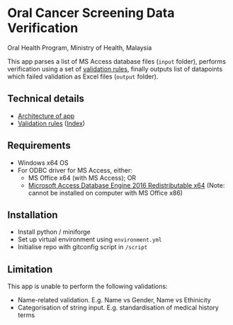 # Oral Cancer Screening Data Verification
Oral Health Program, Ministry of Health, Malaysia

This app parses a list of MS Access database files (`input` folder), performs verification using a set of [validation rules](../docs/rules.md), finally outputs list of datapoints which failed validation as Excel files (`output` folder).

## Technical details
* [Architecture of app](docs/architecture.md)
* [Validation rules](docs/rules.md) ([Index](docs/rules-index.md))

## Requirements
* Windows x64 OS
* For ODBC driver for MS Access, either:
    * MS Office x64 (with MS Access); OR
    * [Microsoft Access Database Engine 2016 Redistributable x64](https://www.microsoft.com/en-gb/download/details.aspx?id=54920) (Note: cannot be installed on computer with MS Office x86)

## Installation
* Install python / miniforge
* Set up virtual environment using `environment.yml`
* Initialise repo with gitconfig script in `/script`

## Limitation
This app is unable to perform the following validations:
* Name-related validation. E.g. Name vs Gender, Name vs Ethinicity
* Categorisation of string input. E.g. standardisation of medical history terms